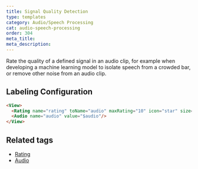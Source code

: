 ```yaml
---
title: Signal Quality Detection
type: templates
category: Audio/Speech Processing
cat: audio-speech-processing
order: 304
meta_title: 
meta_description: 
---
```


Rate the quality of a defined signal in an audio clip, for example when developing a machine learning model to isolate speech from a crowded bar, or remove other noise from an audio clip.

## Labeling Configuration

```html
<View>
  <Rating name="rating" toName="audio" maxRating="10" icon="star" size="medium" />
  <Audio name="audio" value="$audio"/>
</View>
```

## Related tags
- [Rating](/tags/rating.html)
- [Audio](/tags/audio.html)